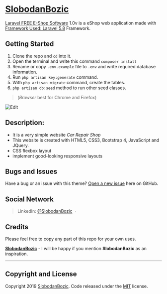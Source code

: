 # [SlobodanBozic](https://github.com/SlobodanBozic)

[Laravel FREE E-Shop Software](http://autoservisbozic.com/) 1.0v is a eShop web application made with [Framework Used: Laravel 5.8](https://laravel.com/docs/5.8/) Framework.

## Getting Started
1. Clone the repo and `cd` into it.
2. Open the terminal and write this command `composer install`
3. Rename or copy `.env.example` file to `.env` and write required database information.
4. Run `php artisan key:generate` command.
5. With `php artisan migrate` command, create the tables.
6. `php artisan db:seed` method to run other seed classes.


>(*Browser* best for Chrome and Firefox)


![Edit](images/front-page.png)

## Description:
* It is a very simple website *Car Repair Shop*
* This website is created with HTML5, CSS3, Bootstrap 4, JavaScript and JQuery.
* CSS flexbox layout
* implement good-looking responsive layouts


## Bugs and Issues
Have a bug or an issue with this theme? [Open a new issue](https://github.com/SlobodanBozic/AutoServisBozic/issues) here on GitHub.

## Social Network
> LinkedIn: [@SlobodanBozic](https://www.linkedin.com/in/slobodan-bo%C5%BEi%C4%87-1b7917a0/) &nbsp;&middot;&nbsp;

## Credits
Please feel free to copy any part of this repo for your own uses.

**[SlobodanBozic](http://www.slobodanbozic.com/)** - I will be happy if you mention **SlobodanBozic** as an inspiration.

<hr>

## Copyright and License

Copyright 2019 [SlobodanBozic](https://github.com/SlobodanBozic). Code released under the [MIT](https://opensource.org/licenses/MIT) license.
